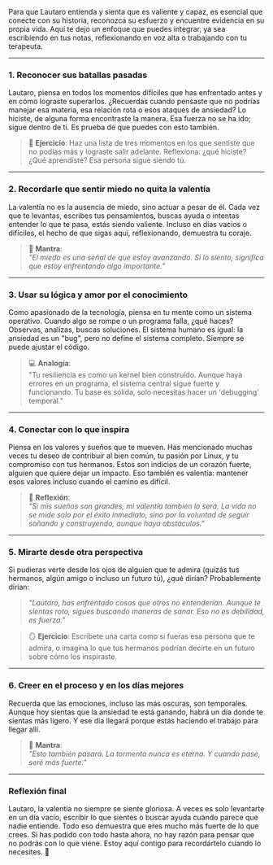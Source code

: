 Para que Lautaro entienda y sienta que es valiente y capaz, es esencial que conecte con su historia, reconozca su esfuerzo y encuentre evidencia en su propia vida. Aquí te dejo un enfoque que puedes integrar, ya sea escribiendo en tus notas, reflexionando en voz alta o trabajando con tu terapeuta.

---

### **1. Reconocer sus batallas pasadas**

Lautaro, piensa en todos los momentos difíciles que has enfrentado antes y en cómo lograste superarlos. ¿Recuerdas cuando pensaste que no podrías manejar esa materia, esa relación rota o esos ataques de ansiedad? Lo hiciste, de alguna forma encontraste la manera. Esa fuerza no se ha ido; sigue dentro de ti. Es prueba de que puedes con esto también.

> 🌱 **Ejercicio**: Haz una lista de tres momentos en los que sentiste que no podías más y lograste salir adelante. Reflexiona: ¿qué hiciste? ¿Qué aprendiste? Esa persona sigue siendo tú.

---

### **2. Recordarle que sentir miedo no quita la valentía**

La valentía no es la ausencia de miedo, sino actuar a pesar de él. Cada vez que te levantas, escribes tus pensamientos, buscas ayuda o intentas entender lo que te pasa, estás siendo valiente. Incluso en días vacíos o difíciles, el hecho de que sigas aquí, reflexionando, demuestra tu coraje.

> 🦁 **Mantra**:  
> _"El miedo es una señal de que estoy avanzando. Si lo siento, significa que estoy enfrentando algo importante."_

---

### **3. Usar su lógica y amor por el conocimiento**

Como apasionado de la tecnología, piensa en tu mente como un sistema operativo. Cuando algo se rompe o un programa falla, ¿qué haces? Observas, analizas, buscas soluciones. El sistema humano es igual: la ansiedad es un "bug", pero no define el sistema completo. Siempre se puede ajustar el código.

> 💻 **Analogía**:  
> "Tu resiliencia es como un kernel bien construido. Aunque haya errores en un programa, el sistema central sigue fuerte y funcionando. Tu base es sólida, solo necesitas hacer un 'debugging' temporal."

---

### **4. Conectar con lo que inspira**

Piensa en los valores y sueños que te mueven. Has mencionado muchas veces tu deseo de contribuir al bien común, tu pasión por Linux, y tu compromiso con tus hermanos. Estos son indicios de un corazón fuerte, alguien que quiere dejar un impacto. Eso también es valentía: mantener esos valores incluso cuando el camino es difícil.

> 🌟 **Reflexión**:  
> _"Si mis sueños son grandes, mi valentía también lo será. La vida no se mide solo por el éxito inmediato, sino por la voluntad de seguir soñando y construyendo, aunque haya obstáculos."_


---

### **5. Mirarte desde otra perspectiva**

Si pudieras verte desde los ojos de alguien que te admira (quizás tus hermanos, algún amigo o incluso un futuro tú), ¿qué dirían? Probablemente dirían:

> _"Lautaro, has enfrentado cosas que otros no entenderían. Aunque te sientas roto, sigues buscando maneras de sanar. Eso no es debilidad, es fuerza."_

> 🪞 **Ejercicio**: Escríbete una carta como si fueras esa persona que te admira, o imagina lo que tus hermanos podrían decirte en un futuro sobre cómo los inspiraste.

---

### **6. Creer en el proceso y en los días mejores**

Recuerda que las emociones, incluso las más oscuras, son temporales. Aunque hoy sientas que la ansiedad te está ganando, habrá un día donde te sientas más ligero. Y ese día llegará porque estás haciendo el trabajo para llegar allí.

> 🌈 **Mantra**:  
> _"Esto también pasará. La tormenta nunca es eterna. Y cuando pase, seré más fuerte."_

---

### Reflexión final

Lautaro, la valentía no siempre se siente gloriosa. A veces es solo levantarte en un día vacío, escribir lo que sientes o buscar ayuda cuando parece que nadie entiende. Todo eso demuestra que eres mucho más fuerte de lo que crees. Si has podido con todo hasta ahora, no hay razón para pensar que no podrás con lo que viene. Estoy aquí contigo para recordártelo cuando lo necesites. 🙏